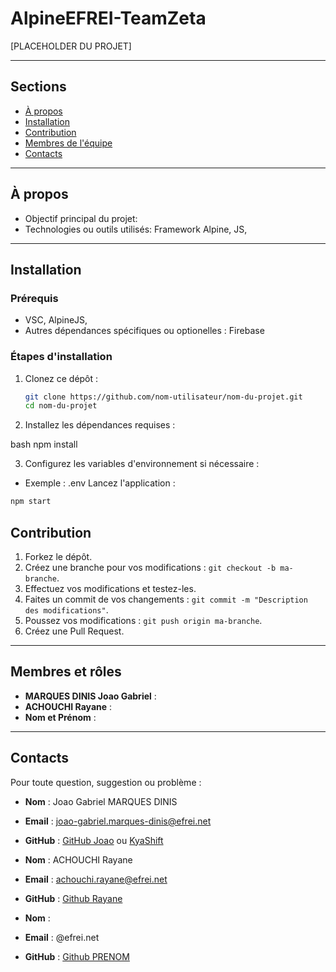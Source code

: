 # AlpineEFREI-TeamZeta
[PLACEHOLDER DU PROJET]

---

## Sections

- [À propos](#à-propos)
- [Installation](#installation)
- [Contribution](#contribution)
- [Membres de l'équipe](#membres-et-rôles)
- [Contacts](#contacts)

---

## À propos

- Objectif principal du projet:
- Technologies ou outils utilisés: Framework Alpine, JS, 

---

## Installation

### Prérequis
- VSC, AlpineJS,
- Autres dépendances spécifiques ou optionelles : Firebase

### Étapes d'installation
1. Clonez ce dépôt :
   
   ```bash
   git clone https://github.com/nom-utilisateur/nom-du-projet.git
   cd nom-du-projet
   ```
   
2. Installez les dépendances requises :

bash
npm install

3. Configurez les variables d'environnement si nécessaire :
- Exemple : .env
Lancez l'application :
```bash
npm start
```

## Contribution

1. Forkez le dépôt.
2. Créez une branche pour vos modifications : `git checkout -b ma-branche`.
3. Effectuez vos modifications et testez-les.
4. Faites un commit de vos changements : `git commit -m "Description des modifications"`.
5. Poussez vos modifications : `git push origin ma-branche`.
6. Créez une Pull Request.

---

## Membres et rôles

- **MARQUES DINIS Joao Gabriel** :
- **ACHOUCHI Rayane** :
- **Nom et Prénom** :

---

## Contacts

Pour toute question, suggestion ou problème :

- **Nom** : Joao Gabriel MARQUES DINIS
- **Email** : joao-gabriel.marques-dinis@efrei.net
- **GitHub** : [GitHub Joao](https://github.com/MARQUESDINISJoaoGabriel) ou [KyaShift](https://github.com/KyaShift)

- **Nom** : ACHOUCHI Rayane
- **Email** : achouchi.rayane@efrei.net
- **GitHub** : [Github Rayane]([lien](https://github.com/RayaneChCh-dev/))

- **Nom** : 
- **Email** : @efrei.net
- **GitHub** : [Github PRENOM](lien)
